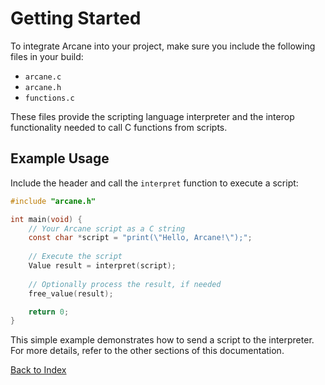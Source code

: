 # Getting Started

To integrate Arcane into your project, make sure you include the following files in your build:
- `arcane.c`
- `arcane.h`
- `functions.c`

These files provide the scripting language interpreter and the interop functionality needed to call C functions from scripts.

## Example Usage

Include the header and call the `interpret` function to execute a script:

```c
#include "arcane.h"

int main(void) {
    // Your Arcane script as a C string
    const char *script = "print(\"Hello, Arcane!\");";
    
    // Execute the script
    Value result = interpret(script);
    
    // Optionally process the result, if needed
    free_value(result);

    return 0;
}
```

This simple example demonstrates how to send a script to the interpreter. For more details, refer to the other sections of this documentation.

[Back to Index](index.md)
